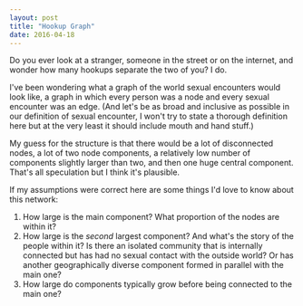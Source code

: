 ```yaml
---
layout: post
title: "Hookup Graph"
date: 2016-04-18
---
```

Do you ever look at a stranger, someone in the street or on the internet, and wonder how many hookups separate the two of you? I do.
    
I've been wondering what a graph of the world sexual encounters would look like, a graph in which every person was a node and every sexual encounter was an edge. (And let's be as broad and inclusive as possible in our definition of sexual encounter, I won't try to state a thorough definition here but at the very least it should include mouth and hand stuff.)

My guess for the structure is that there would be a lot of disconnected nodes, a lot of two node components, a relatively low number of components slightly larger than two, and then one huge central component. That's all speculation but I think it's plausible.

If my assumptions were correct here are some things I'd love to know about this network:

1. How large is the main component? What proportion of the nodes are within it?
2. How large is the *second* largest component? And what's the story of the people within it? Is there an isolated community that is internally connected but has had no sexual contact with the outside world? Or has another geographically diverse component formed in parallel with the main one?
3. How large do components typically grow before being connected to the main one?


